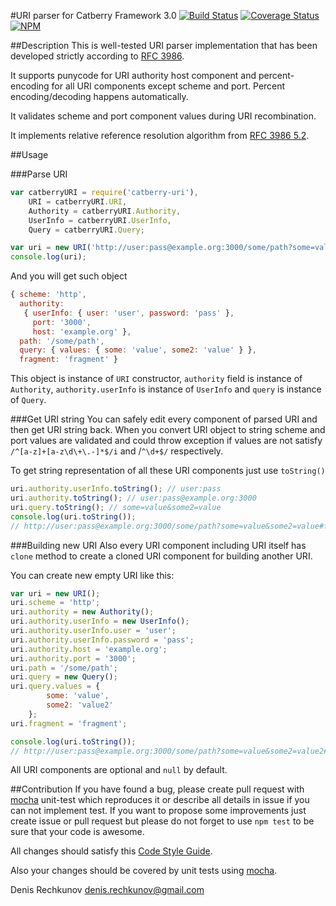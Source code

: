 #URI parser for Catberry Framework 3.0 [![Build Status](https://travis-ci.org/catberry/catberry-uri.png?branch=master)](https://travis-ci.org/catberry/catberry-uri) [![Coverage Status](https://coveralls.io/repos/catberry/catberry-uri/badge.png)](https://coveralls.io/r/catberry/catberry-uri)
[![NPM](https://nodei.co/npm/catberry-uri.png)](https://nodei.co/npm/catberry-uri/)

##Description
This is well-tested URI parser implementation that has been developed strictly
according to [RFC 3986](https://tools.ietf.org/html/rfc3986).

It supports punycode for URI authority host component and percent-encoding for
all URI components except scheme and port. Percent encoding/decoding
happens automatically.

It validates scheme and port component values during URI recombination.

It implements relative reference resolution algorithm from
[RFC 3986 5.2](https://tools.ietf.org/html/rfc3986#section-5.2).

##Usage

###Parse URI
```javascript
var catberryURI = require('catberry-uri'),
	URI = catberryURI.URI,
	Authority = catberryURI.Authority,
	UserInfo = catberryURI.UserInfo,
	Query = catberryURI.Query;

var uri = new URI('http://user:pass@example.org:3000/some/path?some=value&some2=value#fragment');
console.log(uri);
```
And you will get such object
```javascript
{ scheme: 'http',
  authority:
   { userInfo: { user: 'user', password: 'pass' },
     port: '3000',
     host: 'example.org' },
  path: '/some/path',
  query: { values: { some: 'value', some2: 'value' } },
  fragment: 'fragment' }
```
This object is instance of `URI` constructor, `authority` field is instance
of `Authority`, `authority.userInfo` is instance of `UserInfo` and `query` is
instance of `Query`.

###Get URI string
You can safely edit every component of parsed URI and then get URI string back.
When you convert URI object to string scheme and port values are validated and
could throw exception if values are not satisfy `/^[a-z]+[a-z\d\+\.-]*$/i` and
/`^\d+$/` respectively.

To get string representation of all these URI components just use `toString()`
```javascript
uri.authority.userInfo.toString(); // user:pass
uri.authority.toString(); // user:pass@example.org:3000
uri.query.toString(); // some=value&some2=value
console.log(uri.toString());
// http://user:pass@example.org:3000/some/path?some=value&some2=value#fragment
```

###Building new URI
Also every URI component including URI itself has `clone` method to create
a cloned URI component for building another URI.

You can create new empty URI like this:
```javascript
var uri = new URI();
uri.scheme = 'http';
uri.authority = new Authority();
uri.authority.userInfo = new UserInfo();
uri.authority.userInfo.user = 'user';
uri.authority.userInfo.password = 'pass';
uri.authority.host = 'example.org';
uri.authority.port = '3000';
uri.path = '/some/path';
uri.query = new Query();
uri.query.values = {
		some: 'value',
		some2: 'value2'
	};
uri.fragment = 'fragment';

console.log(uri.toString());
// http://user:pass@example.org:3000/some/path?some=value&some2=value2#fragment
```
All URI components are optional and `null` by default.

##Contribution
If you have found a bug, please create pull request with [mocha](https://www.npmjs.org/package/mocha) 
unit-test which reproduces it or describe all details in issue if you can not 
implement test. If you want to propose some improvements just create issue or 
pull request but please do not forget to use `npm test` to be sure that your 
code is awesome.

All changes should satisfy this [Code Style Guide](https://github.com/catberry/catberry/blob/master/docs/code-style-guide.md).

Also your changes should be covered by unit tests using [mocha](https://www.npmjs.org/package/mocha).

Denis Rechkunov <denis.rechkunov@gmail.com>